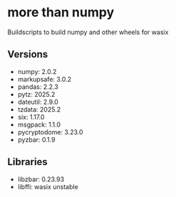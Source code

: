 # more than numpy
Buildscripts to build numpy and other wheels for wasix

## Versions

* numpy: 2.0.2
* markupsafe: 3.0.2
* pandas: 2.2.3
* pytz: 2025.2
* dateutil: 2.9.0
* tzdata: 2025.2
* six: 1.17.0
* msgpack: 1.1.0
* pycryptodome: 3.23.0
* pyzbar: 0.1.9

## Libraries

* libzbar: 0.23.93
* libffi: wasix unstable